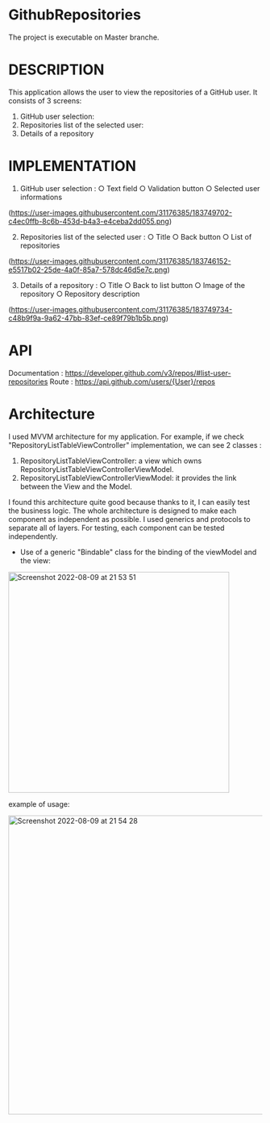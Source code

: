 # GithubRepositories

The project is executable on Master branche.


# DESCRIPTION

This application allows the user to view the repositories of a GitHub user. It consists of 3 screens:
1. GitHub user selection:
2. Repositories list of the selected user:
3. Details of a repository
 
# IMPLEMENTATION

1. GitHub user selection :
  ○ Text field
  ○ Validation button
  ○ Selected user informations

(https://user-images.githubusercontent.com/31176385/183749702-c4ec0ffb-8c6b-453d-b4a3-e4ceba2dd055.png)

2. Repositories list of the selected user :
  ○ Title
  ○ Back button
  ○ List of repositories

(https://user-images.githubusercontent.com/31176385/183746152-e5517b02-25de-4a0f-85a7-578dc46d5e7c.png)

3. Details of a repository :
  ○ Title
  ○ Back to list button
  ○ Image of the repository
  ○ Repository description

(https://user-images.githubusercontent.com/31176385/183749734-c48b9f9a-9a62-47bb-83ef-ce89f79b1b5b.png)

# API

Documentation : https://developer.github.com/v3/repos/#list-user-repositories Route : https://api.github.com/users/{User}/repos

# Architecture

I used MVVM architecture for my application.
For example, if we check "RepositoryListTableViewController" implementation, we can see 2 classes :
1. RepositoryListTableViewController: a view which owns RepositoryListTableViewControllerViewModel.
2. RepositoryListTableViewControllerViewModel: it provides the link between the View and the Model.

I found this architecture quite good because thanks to it, I can easily test the business logic.
The whole architecture is designed to make each component as independent as possible. I used generics and protocols to separate all of layers. For testing, each component can be tested independently.

- Use of a generic "Bindable" class for the binding of the viewModel and the view:

<img width="438" alt="Screenshot 2022-08-09 at 21 53 51" src="https://user-images.githubusercontent.com/31176385/183749205-0518f71d-c5c5-4e99-8388-93359d35b137.png">

example of usage:

<img width="593" alt="Screenshot 2022-08-09 at 21 54 28" src="https://user-images.githubusercontent.com/31176385/183749344-c839fd1a-33a9-4c3f-ac24-c96b1fb243ac.png">


